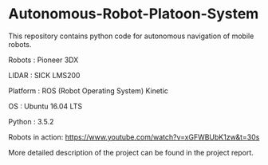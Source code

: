 # Autonomous-Robot-Platoon-System
This repository contains python code for autonomous navigation of mobile robots. 

Robots   : Pioneer 3DX

LIDAR    : SICK LMS200

Platform : ROS (Robot Operating System) Kinetic 

OS       : Ubuntu 16.04 LTS

Python   : 3.5.2

Robots in action: https://www.youtube.com/watch?v=xGFWBUbK1zw&t=30s

More detailed description of the project can be found in the project report.
